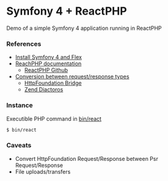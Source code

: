 # Symfony 4 + ReactPHP

Demo of a simple Symfony 4 application running in ReactPHP

### References
- [Install Symfony 4 and Flex](https://symfony.com/doc/current/setup.html)
- [ReachPHP documentation](https://reactphp.org/)
  - [ReactPHP Github](https://github.com/reactphp/react)
- [Conversion between request/response types](http://symfony.com/doc/current/bundles/SensioFrameworkExtraBundle/index.html#psr-7-support)
  - [HttpFoundation Bridge](https://github.com/symfony/psr-http-message-bridge)
  - [Zend Diactoros](https://github.com/zendframework/zend-diactoros)

### Instance
Executible PHP command in [bin/react](/bin/react)
```bash
$ bin/react
```

### Caveats
- Convert HttpFoundation Request/Response between Psr Request/Response
- File uploads/transfers